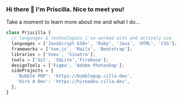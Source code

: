 ###  Hi there 👋 I'm Priscilla. Nice to meet you!
Take a moment to learn more about me and what I do...

```javascript
class Priscilla {
  // languages & technologies i've worked with and actively use
  languages = ['JavaScript ES6+', 'Ruby', 'Java', 'HTML', 'CSS'];
  frameworks = ['Vue.js', 'Rails', 'Bootstrap'];
  libraries = ['Vuex', 'Sinatra'];
  tools = ['Git', 'SQLite','Firebase'];
  designTools = ['Figma', 'Adobe Photoshop'];
  sideProjects = {
    'Bubble POP': 'https://bubblepop.cilla.dev',
    'Hire A Dev': 'https://hireadev.cilla.dev',
  };
}
```
